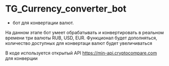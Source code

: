 # TG_Currency_converter_bot
- бот для конвертации валют.

На данном этапе бот умеет обрабатывать и конвертировать в реальном времени три валюты RUB, USD, EUR. 
Функционал будет дополняться, количество доступных для конвертаци валют будет увеличиваться

В коде используется открытый API https://min-api.cryptocompare.com для конверции
